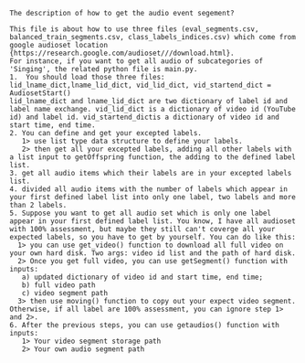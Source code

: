 	The description of how to get the audio event segement?

	This file is about how to use three files (eval_segments.csv, balanced_train_segments.csv, class_labels_indices.csv) which come from google audioset location {https://research.google.com/audioset///download.html}.
	For instance, if you want to get all audio of subcategories of 'Singing', the related python file is main.py.
	1.  You should load those three files:
	lid_lname_dict,lname_lid_dict, vid_lid_dict, vid_startend_dict = AudiosetStart()
	lid_lname_dict and lname_lid_dict are two dictionary of label id and label name exchange. vid_lid_dict is a dictionary of video id (YouTube id) and label id. vid_startend_dictis a dictionary of video id and start time, end time.
	2. You can define and get your excepted labels.
	   1> use list type data structure to define your labels.
	   2> then get all your excepted labels, adding all other labels with a list input to getOffspring function, the adding to the defined label list.
	3. get all audio items which their labels are in your excepted labels list.
	4. divided all audio items with the number of labels which appear in your first defined label list into only one label, two labels and more than 2 labels.
	5. Suppose you want to get all audio set which is only one label appear in your first defined label list. You know, I have all audioset with 100% assessment, but maybe they still can't coverge all your expected labels, so you have to get by yourself. You can do like this:
	  1> you can use get_video() function to download all full video on your own hard disk. Two args: video id list and the path of hard disk.
	  2> Once you get full video, you can use getSegment() function with inputs:
 	   a) updated dictionary of video id and start time, end time;
	   b) full video path
	   c) video segment path
	  3> then use moving() function to copy out your expect video segment.
	Otherwise, if all label are 100% assessment, you can ignore step 1> and 2>.
	6. After the previous steps, you can use getaudios() function with inputs:
	   1> Your video segment storage path
	   2> Your own audio segment path
